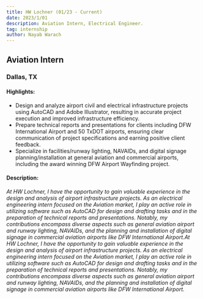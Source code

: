 ```yaml
---
title: HW Lochner (01/23 - Current)
date: 2023/1/01
description: Aviation Intern, Electrical Engineer.
tag: internship
author: Nayab Warach
---
```


## Aviation Intern

### Dallas, TX


#### Highlights:
- Design and analyze airport civil and electrical infrastructure projects using AutoCAD and Adobe Illustrator, resulting in accurate project execution and improved infrastructure efficiency.
- Prepare technical reports and presentations for clients including DFW International Airport and 50 TxDOT airports, ensuring clear communication of project specifications and earning positive client feedback.
- Specialize in facilities/runway lighting, NAVAIDs, and digital signage planning/installation at general aviation and commercial airports, including the award winning DFW Airport Wayfinding project.

#### Description:
*At HW Lochner, I have the opportunity to gain valuable experience in the design and analysis of airport infrastructure projects. As an electrical engineering intern focused on the Aviation market, I play an active role in utilizing software such as AutoCAD for design and drafting tasks and in the preparation of technical reports and presentations. Notably, my contributions encompass diverse aspects such as general aviation airport and runway lighting, NAVAIDs, and the planning and installation of digital signage in commercial aviation airports like DFW International Airport.At HW Lochner, I have the opportunity to gain valuable experience in the design and analysis of airport infrastructure projects. As an electrical engineering intern focused on the Aviation market, I play an active role in utilizing software such as AutoCAD for design and drafting tasks and in the preparation of technical reports and presentations. Notably, my contributions encompass diverse aspects such as general aviation airport and runway lighting, NAVAIDs, and the planning and installation of digital signage in commercial aviation airports like DFW International Airport.*






